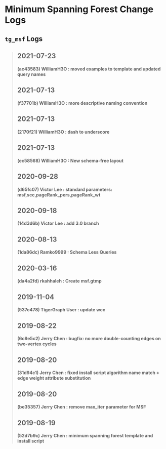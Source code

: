 
# Minimum Spanning Forest Change Logs

## `tg_msf` Logs
> ## 2021-07-23
> #### (ac43583) WilliamH3O : moved examples to template and updated query names
> ## 2021-07-13
> #### (f37701b) WilliamH3O : more descriptive naming convention
> ## 2021-07-13
> #### (2170f21) WilliamH3O : dash to underscore
> ## 2021-07-13
> #### (ec58568) WilliamH3O : New schema-free layout
> ## 2020-09-28
> #### (d65fc07) Victor Lee : standard parameters: msf,scc,pageRank_pers,pageRank_wt
> ## 2020-09-18
> #### (14d3d6b) Victor Lee : add 3.0 branch
> ## 2020-08-13
> #### (1da86dc) Ramko9999 : Schema Less Queries
> ## 2020-03-16
> #### (da4a2fd) rkahhaleh : Create msf.gtmp
> ## 2019-11-04
> #### (537c478) TigerGraph User : update wcc
> ## 2019-08-22
> #### (6c9e5c2) Jerry Chen : bugfix: no more double-counting edges on two-vertex cycles
> ## 2019-08-20
> #### (31d94c1) Jerry Chen : fixed install script algorithm name match + edge weight attribute substitution
> ## 2019-08-20
> #### (be35357) Jerry Chen : remove max_iter parameter for MSF
> ## 2019-08-19
> #### (52d7b9c) Jerry Chen : minimum spanning forest template and install script
